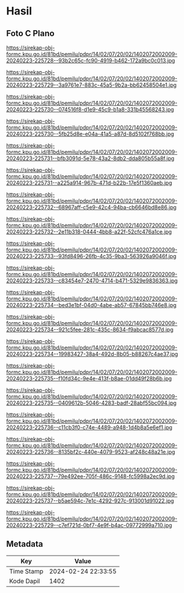 # Hasil

## Foto C Plano

https://sirekap-obj-formc.kpu.go.id/81bd/pemilu/pdpr/14/02/07/20/02/1402072002009-20240223-225728--93b2c65c-fc90-4919-b462-172a9bc0c013.jpg

https://sirekap-obj-formc.kpu.go.id/81bd/pemilu/pdpr/14/02/07/20/02/1402072002009-20240223-225729--3a9761e7-883c-45a5-9b2a-bb62458504e1.jpg

https://sirekap-obj-formc.kpu.go.id/81bd/pemilu/pdpr/14/02/07/20/02/1402072002009-20240223-225730--074516f8-d1e9-45c9-b1a8-331b45568243.jpg

https://sirekap-obj-formc.kpu.go.id/81bd/pemilu/pdpr/14/02/07/20/02/1402072002009-20240223-225730--5fb25d8e-e04a-41a5-a87d-8d5102f768bb.jpg

https://sirekap-obj-formc.kpu.go.id/81bd/pemilu/pdpr/14/02/07/20/02/1402072002009-20240223-225731--bfb3091d-5e78-43a2-8db2-dda805b55a8f.jpg

https://sirekap-obj-formc.kpu.go.id/81bd/pemilu/pdpr/14/02/07/20/02/1402072002009-20240223-225731--a225a914-967b-471d-b22b-17e5f1360aeb.jpg

https://sirekap-obj-formc.kpu.go.id/81bd/pemilu/pdpr/14/02/07/20/02/1402072002009-20240223-225732--68967aff-c5e9-42c4-94ba-cb6646bd8e86.jpg

https://sirekap-obj-formc.kpu.go.id/81bd/pemilu/pdpr/14/02/07/20/02/1402072002009-20240223-225732--2e11b318-0444-4bb8-a22f-52cfc476a1ce.jpg

https://sirekap-obj-formc.kpu.go.id/81bd/pemilu/pdpr/14/02/07/20/02/1402072002009-20240223-225733--93fd8496-26fb-4c35-9ba3-563926a9046f.jpg

https://sirekap-obj-formc.kpu.go.id/81bd/pemilu/pdpr/14/02/07/20/02/1402072002009-20240223-225733--c83454e7-2470-4714-b471-5329e9836363.jpg

https://sirekap-obj-formc.kpu.go.id/81bd/pemilu/pdpr/14/02/07/20/02/1402072002009-20240223-225734--bed3e1bf-04d0-4abe-ab57-67845bb746e8.jpg

https://sirekap-obj-formc.kpu.go.id/81bd/pemilu/pdpr/14/02/07/20/02/1402072002009-20240223-225734--921c5fee-281c-435c-8634-f9abcac8577d.jpg

https://sirekap-obj-formc.kpu.go.id/81bd/pemilu/pdpr/14/02/07/20/02/1402072002009-20240223-225734--19983427-38a4-492d-8b05-b88267c4ae37.jpg

https://sirekap-obj-formc.kpu.go.id/81bd/pemilu/pdpr/14/02/07/20/02/1402072002009-20240223-225735--f10fd34c-9e4e-413f-b8ae-01dd49f28b6b.jpg

https://sirekap-obj-formc.kpu.go.id/81bd/pemilu/pdpr/14/02/07/20/02/1402072002009-20240223-225735--0409612b-5046-4283-badf-28abf55bc094.jpg

https://sirekap-obj-formc.kpu.go.id/81bd/pemilu/pdpr/14/02/07/20/02/1402072002009-20240223-225736--c11cb3f0-c74e-4489-a948-1d4b8a5e6ef1.jpg

https://sirekap-obj-formc.kpu.go.id/81bd/pemilu/pdpr/14/02/07/20/02/1402072002009-20240223-225736--8135bf2c-440e-4079-9523-af248c48a21e.jpg

https://sirekap-obj-formc.kpu.go.id/81bd/pemilu/pdpr/14/02/07/20/02/1402072002009-20240223-225737--79e492ee-705f-486c-9148-fc5998a2ec9d.jpg

https://sirekap-obj-formc.kpu.go.id/81bd/pemilu/pdpr/14/02/07/20/02/1402072002009-20240223-225737--b5ae594c-7e1c-4292-927c-913001d91022.jpg

https://sirekap-obj-formc.kpu.go.id/81bd/pemilu/pdpr/14/02/07/20/02/1402072002009-20240223-225729--c7ef721d-0bf7-4e9f-b4ac-09772999a710.jpg


## Metadata

| Key        | Value               |
| ---------- | ------------------- |
| Time Stamp | 2024-02-24 22:33:55 |
| Kode Dapil | 1402                |



